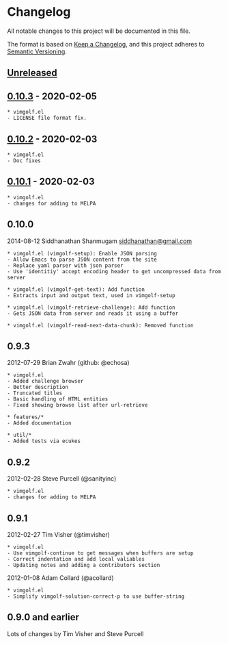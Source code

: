 # Changelog

All notable changes to this project will be documented in this file.

The format is based on
[Keep a Changelog](https://keepachangelog.com/en/1.0.0/), and this project
adheres to [Semantic Versioning](https://semver.org/spec/v2.0.0.html).

[Unreleased]: https://github.com/timvisher/vimgolf.el/compare/0.10.3...HEAD
[0.10.3]: https://github.com/timvisher/vimgolf.el/compare/0.10.2...0.10.3
[0.10.2]: https://github.com/timvisher/vimgolf.el/compare/0.10.1...0.10.2
[0.10.1]: https://github.com/timvisher/vimgolf.el/compare/116b148...0.10.1

## [Unreleased]

## [0.10.3] - 2020-02-05

    * vimgolf.el
    - LICENSE file format fix.

## [0.10.2] - 2020-02-03

    * vimgolf.el
    - Doc fixes

## [0.10.1] - 2020-02-03

    * vimgolf.el
    - changes for adding to MELPA

## 0.10.0

2014-08-12 Siddhanathan Shanmugam <siddhanathan@gmail.com>

	* vimgolf.el (vimgolf-setup): Enable JSON parsing
	- Allow Emacs to parse JSON content from the site
	- Replace yaml parser with json parser
	- Use 'identitiy' accept encoding header to get uncompressed data from server

	* vimgolf.el (vimgolf-get-text): Add function
	- Extracts input and output text, used in vimgolf-setup

	* vimgolf.el (vimgolf-retrieve-challenge): Add function
	- Gets JSON data from server and reads it using a buffer

	* vimgolf.el (vimgolf-read-next-data-chunk): Removed function

## 0.9.3

2012-07-29 Brian Zwahr (github: @echosa)

	* vimgolf.el
	- Added challenge browser
	- Better description
	- Truncated titles
	- Basic handling of HTML entities
	- Fixed showing browse list after url-retrieve

	* features/*
	- Added documentation

	* util/*
	- Added tests via ecukes

## 0.9.2

2012-02-28 Steve Purcell (@sanityinc)

	* vimgolf.el
	- changes for adding to MELPA

## 0.9.1

2012-02-27 Tim Visher (@timvisher)

	* vimgolf.el
	- Use vimgolf-continue to get messages when buffers are setup
	- Correct indentation and add local valiables
	- Updating notes and adding a contributors section

2012-01-08 Adam Collard (@acollard)

	* vimgolf.el
	- Simplify vimgolf-solution-correct-p to use buffer-string

## 0.9.0 and earlier

Lots of changes by Tim Visher and Steve Purcell
